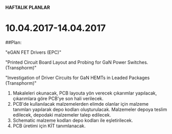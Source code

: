 **HAFTALIK PLANLAR**

# 10.04.2017-14.04.2017

##Plan:

"eGAN FET Drivers (EPC)"

"Printed Circuit Board Layout and Probing for GaN Power Switches. (Transphorm)"

"Investigation of Driver Circuits for GaN HEMTs in Leaded Packages (Transphorm)"

1. Makaleleri okunacak, PCB layouta yön verecek çıkarımlar yapılacak, çıkarımlara göre PCB'ye son hali verilecek.
2. PCB'de kullanılacak malzemelerden elimde olanlar için malzeme tanımları yapılarak depo kodları oluşturulacak. Malzemeler depoya teslim edilecek, depodaki malzemeler talep edilecek.
3. Schematic malzeme kodları depo kodları ile eşletirilecek. 
4. PCB üretimi için KİT tanımlanacak.
